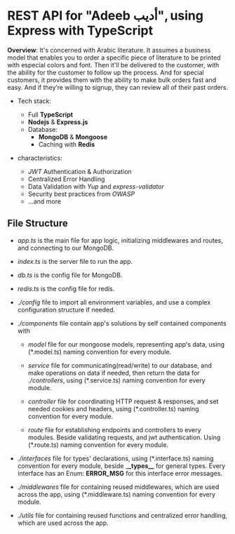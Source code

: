 # REST API for "Adeeb أديب", using Express with TypeScript

**Overview**: It's concerned with Arabic literature. It assumes a business model that enables you to order a specific piece of literature to be printed with especial colors and font. Then it'll be delivered to the customer, with the ability for the customer to follow up the process. And for special customers, it provides them with the ability to make bulk orders fast and easy. And if they’re willing to signup, they can review all of their past orders.

- Tech stack:

  - Full **TypeScript**
  - **Nodejs** & **Express.js**
  - Database:
    - **MongoDB** & **Mongoose**
    - Caching with **Redis**

- characteristics:

  - _JWT_ Authentication & Authorization
  - Centralized Error Handling
  - Data Validation with _Yup_ and _express-validator_
  - Security best practices from _OWASP_
  - …and more

## File Structure

- _app.ts_ is the main file for app logic, initializing middlewares and routes, and
  connecting to our MongoDB.

- _index.ts_ is the server file to run the app.

- _db.ts_ is the config file for MongoDB.

- _redis.ts_ is the config file for redis.

- _./config_ file to import all environment variables, and use a complex
  configuration structure if needed.

- _./components_ file contain app's solutions by self contained components with

  - _model_ file for our mongoose models, representing app's data, using
    (\*.model.ts) naming convention for every module.

  - _service_ file for communicating(read/write) to our database, and make
    operations on data if needed, then return the data for _./controllers_,
    using (\*.service.ts) naming convention for every module.

  - _controller_ file for coordinating HTTP request & responses, and set needed
    cookies and headers, using (\*.controller.ts) naming convention for every
    module.

  - _route_ file for establishing endpoints and controllers to every modules.
    Beside validating requests, and jwt authentication. Using (\*.route.ts)
    naming convention for every module.

- _./interfaces_ file for types' declarations, using (\*.interface.ts) naming
  convention for every module, beside \_**\_types\_\_** for general types. Every interface has an Enum: **ERROR_MSG** for this interface error messages.

- _./middlewares_ file for containing reused middlewares, which are used across
  the app, using (\*.middleware.ts) naming convention for every module.

- _./utils_ file for containing reused functions and centralized error handling, which are used across the app.
